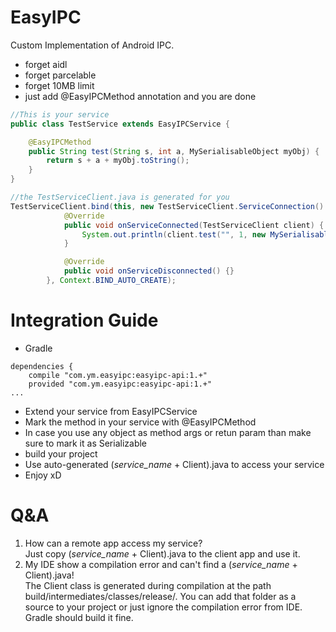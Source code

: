 # EasyIPC
Custom Implementation of Android IPC.</br>

* forget aidl
* forget parcelable
* forget 10MB limit
* just add @EasyIPCMethod annotation and you are done 

```java
//This is your service
public class TestService extends EasyIPCService {

    @EasyIPCMethod
    public String test(String s, int a, MySerialisableObject myObj) {
        return s + a + myObj.toString();
    }
}

//the TestServiceClient.java is generated for you
TestServiceClient.bind(this, new TestServiceClient.ServiceConnection() {
            @Override
            public void onServiceConnected(TestServiceClient client) {
                System.out.println(client.test("", 1, new MySerialisableObject());
            }

            @Override
            public void onServiceDisconnected() {}
        }, Context.BIND_AUTO_CREATE);
```
# Integration Guide
* Gradle
```Gradle
dependencies {
    compile "com.ym.easyipc:easyipc-api:1.+"
    provided "com.ym.easyipc:easyipc-api:1.+"
...
```
* Extend your service from EasyIPCService
* Mark the method in your service with @EasyIPCMethod
* In case you use any object as method args or retun param than make sure to mark it as Serializable
* build your project 
* Use auto-generated (*service_name* + Client).java to access your service
* Enjoy xD

# Q&A
1. How can a remote app access my service? </br>
Just copy (*service_name* + Client).java to the client app and use it.
2. My IDE show a compilation error and can't find a (*service_name* + Client).java! </br>
The Client class is generated during compilation at the path build/intermediates/classes/release/. You can add that folder as a source to your project or just ignore the compilation error from IDE. Gradle should build it fine.
